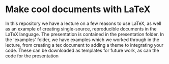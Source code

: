 # Make cool documents with LaTeX
In this repository we have a lecture on a few reasons to use LaTeX, as well as an example of creating single-source, reproducible documents in the LaTeX language. The presentation is contained in the presentation folder. In the 'examples' folder, we have examples which we worked through in the lecture, from creating a tex document to adding a theme to integrating your code. These can be downloaded as templates for future work, as can the code for the presentation